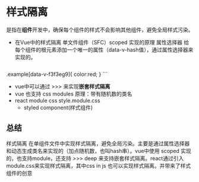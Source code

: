 # 样式隔离
是指在**组件**开发中，确保每个组件的样式不会影响其他组件，避免全局样式污染。
- 在Vue中的样式隔离
  单文件组件（SFC）scoped 
  实现的原理 属性选择器
  给每个组件的根元素添加一个唯一的属性（data-v-hash值），通过属性选择器来实现的。

  ```vue
<div class="example" data-v-f3f3eg9>
</div>
.example[data-v-f3f3eg9]{
    color:red;
}
  ```

  - vue中可以通过 >>> 来实现**嵌套样式隔离**
  - vue 也支持 css modules
    原理：带有随机数的类名
- react module css
  style.module.css
  - styled component(样式组件)

## 总结
 样式隔离 在单组件文件中实现样式隔离，避免全局污染。主要是通过属性选择器和动态生成类名来实现的（加点随机数，也叫hash串）。vue中使用 scoped 实现的，也支持module，还支持 >>> deep 来支持嵌套样式隔离。react通过引入module.css来实现样式隔离，其中css in js 也可以实现样式隔离。并带来了样式组件的创意